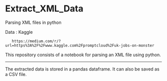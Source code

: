 # Extract_XML_Data

Parsing XML files in python

Data : Kaggle

       https://medium.com/r/?url=https%3A%2F%2Fwww.kaggle.com%2Fpromptcloud%2Fuk-jobs-on-monster

This repository consists of a notebook for parsing an XML file using python. 

------------------------------------------------------------------------------

The extracted data is stored in a pandas dataframe. It can also be saved as a CSV file.
